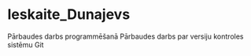 # Ieskaite_Dunajevs
Pārbaudes darbs programmēšanā
Pārbaudes darbs par versiju kontroles sistēmu Git
